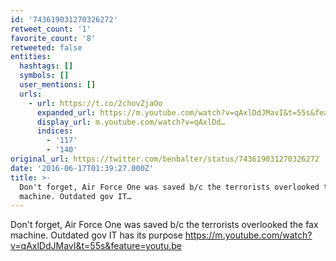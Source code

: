 ```yaml
---
id: '743619031270326272'
retweet_count: '1'
favorite_count: '8'
retweeted: false
entities:
  hashtags: []
  symbols: []
  user_mentions: []
  urls:
    - url: https://t.co/2chovZjaOo
      expanded_url: https://m.youtube.com/watch?v=qAxlDdJMavI&t=55s&feature=youtu.be
      display_url: m.youtube.com/watch?v=qAxlDd…
      indices:
        - '117'
        - '140'
original_url: https://twitter.com/benbalter/status/743619031270326272
date: '2016-06-17T01:39:27.000Z'
title: >-
  Don't forget, Air Force One was saved b/c the terrorists overlooked the fax
  machine. Outdated gov IT…
---
```


Don't forget, Air Force One was saved b/c the terrorists overlooked the fax machine. Outdated gov IT has its purpose https://m.youtube.com/watch?v=qAxlDdJMavI&t=55s&feature=youtu.be